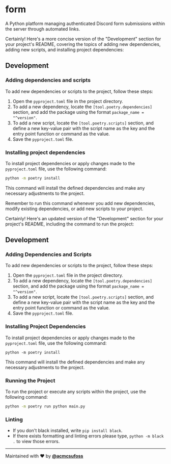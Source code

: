# form

A Python platform managing authenticated Discord form submissions within the server through automated links.

Certainly! Here's a more concise version of the "Development" section for your project's README, covering the topics of adding new dependencies, adding new scripts, and installing project dependencies:

## Development

### Adding dependencies and scripts

To add new dependencies or scripts to the project, follow these steps:

1. Open the `pyproject.toml` file in the project directory.
2. To add a new dependency, locate the `[tool.poetry.dependencies]` section, and add the package using the format `package_name = "^version"`.
3. To add a new script, locate the `[tool.poetry.scripts]` section, and define a new key-value pair with the script name as the key and the entry point function or command as the value.
4. Save the `pyproject.toml` file.

### Installing project dependencies

To install project dependencies or apply changes made to the `pyproject.toml` file, use the following command:

```sh
python -m poetry install
```

This command will install the defined dependencies and make any necessary adjustments to the project.

Remember to run this command whenever you add new dependencies, modify existing dependencies, or add new scripts to your project.

Certainly! Here's an updated version of the "Development" section for your project's README, including the command to run the project:

## Development

### Adding Dependencies and Scripts

To add new dependencies or scripts to the project, follow these steps:

1. Open the `pyproject.toml` file in the project directory.
2. To add a new dependency, locate the `[tool.poetry.dependencies]` section, and add the package using the format `package_name = "^version"`.
3. To add a new script, locate the `[tool.poetry.scripts]` section, and define a new key-value pair with the script name as the key and the entry point function or command as the value.
4. Save the `pyproject.toml` file.

### Installing Project Dependencies

To install project dependencies or apply changes made to the `pyproject.toml` file, use the following command:

```
python -m poetry install
```

This command will install the defined dependencies and make any necessary adjustments to the project.

### Running the Project

To run the project or execute any scripts within the project, use the following command:

```sh
python -m poetry run python main.py
```

### Linting

- If you don't black installed, write `pip install black`.
- If there exists formatting and linting errors please type, `python -m black .` to view those errors.

---

Maintained with ❤️ by [**@acmcsufoss**](https://oss.acmcsuf.com/)
